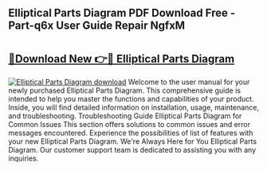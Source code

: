 ## Elliptical Parts Diagram PDF Download Free - Part-q6x User Guide Repair NgfxM

# <h2><a href="http://dfhmr9.blite.top/?on=Elliptical+Parts+Diagram">🔗Download New 👉🔴 Elliptical Parts Diagram</a></h2>

[![Elliptical Parts Diagram download](https://i.imgur.com/lujVjoI.png)](http://dfhmr9.blite.top/?on=Elliptical+Parts+Diagram)
Welcome to the user manual for your newly purchased Elliptical Parts Diagram. This comprehensive guide is intended to help you master the functions and capabilities of your product. Inside, you will find detailed information on installation, usage, maintenance, and troubleshooting. Troubleshooting Guide Elliptical Parts Diagram for Common Issues This section offers solutions to common issues and error messages encountered. Experience the possibilities of list of features with your new Elliptical Parts Diagram. We're Always Here for You Elliptical Parts Diagram. Our customer support team is dedicated to assisting you with any inquiries.
